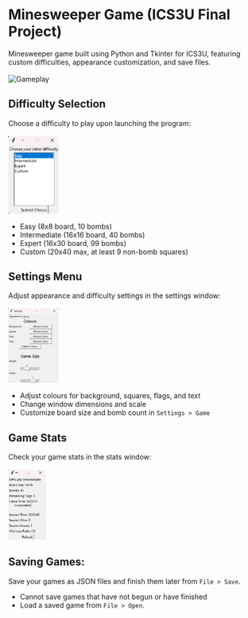 Minesweeper Game (ICS3U Final Project)
======================================

Minesweeper game built using Python and Tkinter for ICS3U, featuring custom difficulties, appearance customization, 
and save files.<br><br>
<img src="images/gameplay.gif" alt="Gameplay" width="50%"><br>

Difficulty Selection
--------------------
Choose a difficulty to play upon launching the program:<br><br>
<img src="images/difficulties.png" alt="Difficulty menu" width="20%"><br>
- Easy (8x8 board, 10 bombs)
- Intermediate (16x16 board, 40 bombs)
- Expert (16x30 board, 99 bombs)
- Custom (20x40 max, at least 9 non-bomb squares)

Settings Menu
-------------
Adjust appearance and difficulty settings in the settings window:<br><br>
<img src="images/settings.png" alt="Settings" width="20%"><br>
- Adjust colours for background, squares, flags, and text
- Change window dimensions and scale
- Customize board size and bomb count in `Settings > Game`

Game Stats
----------
Check your game stats in the stats window:<br><br>
<img src="images/stats.png" alt="Stats window" width="15%"><br>

Saving Games:
-------------
Save your games as JSON files and finish them later from `File > Save`.
- Cannot save games that have not begun or have finished
- Load a saved game from `File > Open`.




